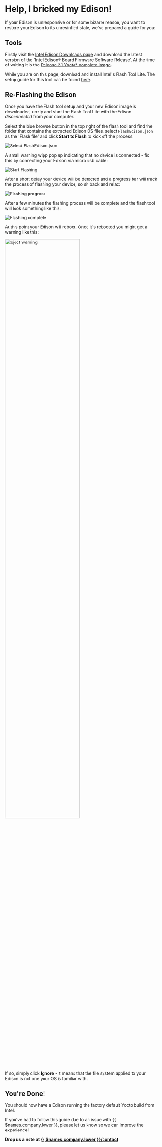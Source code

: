 # Help, I bricked my Edison!

If your Edison is unresponsive or for some bizarre reason, you want to restore your Edison to its unresinfied state, we've prepared a guide for you:

## Tools

Firstly visit the [Intel Edison Downloads page][edison-dl-page] and download the latest version of the 'Intel Edison® Board Firmware Software Release'. At the time of writing it is the [Release 2.1 Yocto* complete image][dl-link].

While you are on this page, download and install Intel's Flash Tool Lite. The setup guide for this tool can be found [here][flash-tool-setup].

## Re-Flashing the Edison

Once you have the Flash tool setup and your new Edison image is downloaded, unzip and start the Flash Tool Lite with the Edison *disconnected* from your computer.

Select the blue browse button in the top right of the flash tool and find the folder that contains the extracted Edison OS files, select `FlashEdison.json` as the 'Flash file' and click __Start to Flash__ to kick off the process:

![Select FlashEdison.json](/img/edison/flashtool-file-selected.png)

A small warning wipp pop up indicating that no device is connected - fix this by connecting your Edison via micro usb cable:

![Start Flashing](/img/edison/flashtool-device-unconnected.png)

After a short delay your device will be detected and a progress bar will track the process of flashing your device, so sit back and relax:

![Flashing progress](/img/edison/flashtool-flashing.png)

After a few minutes the flashing process will be complete and the flash tool will look something like this:

![Flashing complete](/img/edison/flashtool-complete.png)

At this point your Edison will reboot. Once it's rebooted you might get a warning like this:

<img src="/img/edison/edison-restart-warning.png" alt="eject warning" style="width: 70%" />

If so, simply click __Ignore__ - it means that the file system applied to your Edison is not one your OS is familiar with.

## You're Done!

You should now have a Edison running the factory default Yocto build from Intel.

If you've had to follow this guide due to an issue with {{ $names.company.lower }}, please let us know so we can improve the experience!

**Drop us a note at [{{ $names.company.lower }}/contact](https://resin.io/contact/)**

[edison-dl-page]:https://software.intel.com/en-us/iot/hardware/edison/downloads
[dl-link]:http://downloadmirror.intel.com/25028/eng/edison-image-ww25.5-15.zip
[flash-tool-setup]:https://software.intel.com/en-us/articles/flash-tool-lite-user-manual
